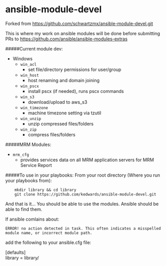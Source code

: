 ansible-module-devel
====================

Forked from https://github.com/schwartzmx/ansible-module-devel.git

This is where my work on ansible modules will be done before submitting PRs to https://github.com/ansible/ansible-modules-extras

#####Current module dev:
- Windows
  - `win_acl`
    - set file/directory permissions for user/group
  - `win_host`
    - host renaming and domain joining
  - `win_pscx`
    - install pscx (if needed), runs pscx commands
  - `win_s3`
    - download/upload to aws_s3
  - `win_timezone`
    - machine timezone setting via tzutil
  - `win_unzip`
    - unzip compressed files/folders
  - `win_zip`
    - compress files/folders

#####MRM Modules:
  - `mrm_cfg`
    - provides services data on all MRM application servers for MRM Service Report  
    
#####To use in your playbooks:
From your root directory (Where you run your playbooks from):
```
	mkdir library && cd library
	git clone https://github.com/kedwards/ansible-module-devel.git
```

And that is it... You should be able to use the modules.  Ansible should be able to find them.

If ansible comlains about:

` ERROR! no action detected in task. This often indicates a misspelled module name, or incorrect module path. `

add the following to your ansible.cfg file:

[defaults]  
library = library/


